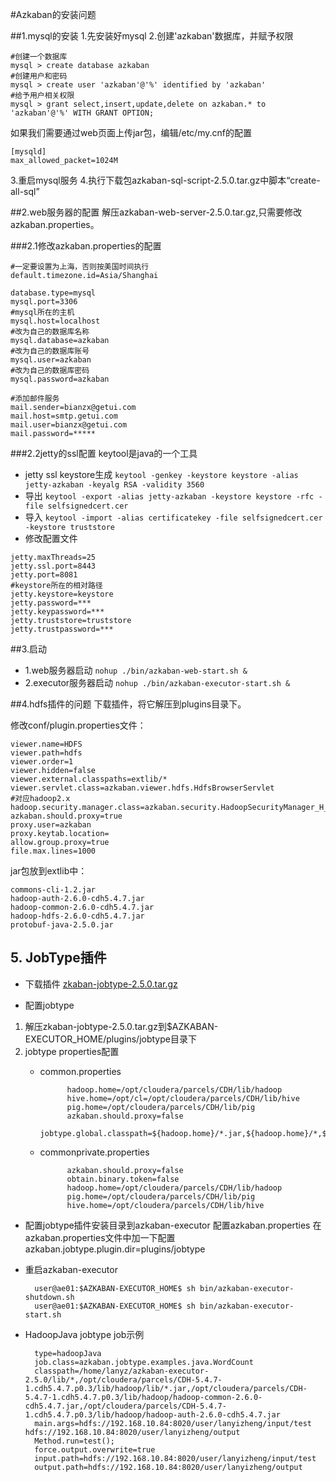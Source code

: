 #Azkaban的安装问题

##1.mysql的安装
1.先安装好mysql
2.创建'azkaban'数据库，并赋予权限

```
#创建一个数据库
mysql > create database azkaban
#创建用户和密码
mysql > create user 'azkaban'@'%' identified by 'azkaban'
#给予用户相关权限
mysql > grant select,insert,update,delete on azkaban.* to 'azkaban'@'%' WITH GRANT OPTION;
```

如果我们需要通过web页面上传jar包，编辑/etc/my.cnf的配置

```
[mysqld]
max_allowed_packet=1024M
```

3.重启mysql服务
4.执行下载包azkaban-sql-script-2.5.0.tar.gz中脚本“create-all-sql”


##2.web服务器的配置
解压azkaban-web-server-2.5.0.tar.gz,只需要修改azkaban.properties。

###2.1修改azkaban.properties的配置

```
#一定要设置为上海，否则按美国时间执行
default.timezone.id=Asia/Shanghai

database.type=mysql
mysql.port=3306
#mysql所在的主机
mysql.host=localhost
#改为自己的数据库名称
mysql.database=azkaban
#改为自己的数据库账号
mysql.user=azkaban
#改为自己的数据库密码
mysql.password=azkaban

#添加邮件服务
mail.sender=bianzx@getui.com
mail.host=smtp.getui.com
mail.user=bianzx@getui.com
mail.password=*****
```

###2.2jetty的ssl配置
keytool是java的一个工具
- jetty ssl keystore生成
`keytool -genkey -keystore keystore -alias jetty-azkaban -keyalg RSA -validity 3560`
- 导出
`keytool -export -alias jetty-azkaban -keystore keystore -rfc -file selfsignedcert.cer`
- 导入
`keytool -import -alias certificatekey -file selfsignedcert.cer -keystore truststore`
- 修改配置文件

```
jetty.maxThreads=25
jetty.ssl.port=8443
jetty.port=8081
#keystore所在的相对路径
jetty.keystore=keystore
jetty.password=***
jetty.keypassword=***
jetty.truststore=truststore
jetty.trustpassword=***
```

##3.启动
- 1.web服务器启动
`nohup ./bin/azkaban-web-start.sh &`
- 2.executor服务器启动
`nohup ./bin/azkaban-executor-start.sh &`

##4.hdfs插件的问题
下载插件，将它解压到plugins目录下。

修改conf/plugin.properties文件：

```
viewer.name=HDFS
viewer.path=hdfs
viewer.order=1
viewer.hidden=false
viewer.external.classpaths=extlib/*
viewer.servlet.class=azkaban.viewer.hdfs.HdfsBrowserServlet
#对应hadoop2.x
hadoop.security.manager.class=azkaban.security.HadoopSecurityManager_H_2_0
azkaban.should.proxy=true
proxy.user=azkaban
proxy.keytab.location=
allow.group.proxy=true
file.max.lines=1000
```

jar包放到extlib中：

```
commons-cli-1.2.jar
hadoop-auth-2.6.0-cdh5.4.7.jar
hadoop-common-2.6.0-cdh5.4.7.jar
hadoop-hdfs-2.6.0-cdh5.4.7.jar
protobuf-java-2.5.0.jar
```


## 5. JobType插件

- 下载插件 [zkaban-jobtype-2.5.0.tar.gz](https://s3.amazonaws.com/azkaban2/azkaban-plugins/2.5.0/azkaban-jobtype-2.5.0.tar.gz)

- 配置jobtype
1. 解压zkaban-jobtype-2.5.0.tar.gz到$AZKABAN-EXECUTOR_HOME/plugins/jobtype目录下
2. jobtype properties配置
	- common.properties
	
			    hadoop.home=/opt/cloudera/parcels/CDH/lib/hadoop
				hive.home=/opt/cl=/opt/cloudera/parcels/CDH/lib/hive
				pig.home=/opt/cloudera/parcels/CDH/lib/pig
				azkaban.should.proxy=false
				jobtype.global.classpath=${hadoop.home}/*.jar,${hadoop.home}/*,${hadoop.home}/lib/*,${hadoop.home}/etc/hadoop/*
	- commonprivate.properties

				azkaban.should.proxy=false
				obtain.binary.token=false
				hadoop.home=/opt/cloudera/parcels/CDH/lib/hadoop
				pig.home=/opt/cloudera/parcels/CDH/lib/pig
				hive.home=/opt/cloudera/parcels/CDH/lib/hive
- 配置jobtype插件安装目录到azkaban-executor
	配置azkaban.properties
	在azkaban.properties文件中加一下配置
	azkaban.jobtype.plugin.dir=plugins/jobtype
- 重启azkaban-executor

	    user@ae01:$AZKABAN-EXECUTOR_HOME$ sh bin/azkaban-executor-shutdown.sh
		user@ae01:$AZKABAN-EXECUTOR_HOME$ sh bin/azkaban-executor-start.sh
- HadoopJava jobtype job示例

	    type=hadoopJava
		job.class=azkaban.jobtype.examples.java.WordCount
		classpath=/home/lanyz/azkaban-executor-2.5.0/lib/*,/opt/cloudera/parcels/CDH-5.4.7-1.cdh5.4.7.p0.3/lib/hadoop/lib/*.jar,/opt/cloudera/parcels/CDH-5.4.7-1.cdh5.4.7.p0.3/lib/hadoop/hadoop-common-2.6.0-cdh5.4.7.jar,/opt/cloudera/parcels/CDH-5.4.7-1.cdh5.4.7.p0.3/lib/hadoop/hadoop-auth-2.6.0-cdh5.4.7.jar
		main.args=hdfs://192.168.10.84:8020/user/lanyizheng/input/test hdfs://192.168.10.84:8020/user/lanyizheng/output
		Method.run=test();
		force.output.overwrite=true
		input.path=hdfs://192.168.10.84:8020/user/lanyizheng/input/test
		output.path=hdfs://192.168.10.84:8020/user/lanyizheng/output



